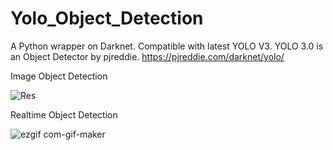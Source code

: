# Yolo_Object_Detection

A Python wrapper on Darknet. Compatible with latest YOLO V3. YOLO 3.0 is an Object Detector by pjreddie.
https://pjreddie.com/darknet/yolo/

Image Object Detection

![Res](https://user-images.githubusercontent.com/87161901/131425683-93547dcc-299f-432a-a328-f458930d6090.png)


Realtime Object Detection

![ezgif com-gif-maker](https://user-images.githubusercontent.com/87161901/131425595-1bfa2a50-7634-4a33-a91b-f33be938737c.gif)


